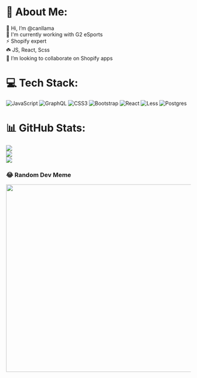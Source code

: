 # 💫 About Me:
👋 Hi, I’m @canllama<br>
🔭 I'm currently working with G2 eSports<br>
⚡ Shopify expert<br>☘️ JS, React, Scss<br>
💞️ I’m looking to collaborate on Shopify apps


# 💻 Tech Stack:
![JavaScript](https://img.shields.io/badge/javascript-%23323330.svg?style=for-the-badge&logo=javascript&logoColor=%23F7DF1E) ![GraphQL](https://img.shields.io/badge/-GraphQL-E10098?style=for-the-badge&logo=graphql&logoColor=white) ![CSS3](https://img.shields.io/badge/css3-%231572B6.svg?style=for-the-badge&logo=css3&logoColor=white) ![Bootstrap](https://img.shields.io/badge/bootstrap-%23563D7C.svg?style=for-the-badge&logo=bootstrap&logoColor=white) ![React](https://img.shields.io/badge/react-%2320232a.svg?style=for-the-badge&logo=react&logoColor=%2361DAFB) ![Less](https://img.shields.io/badge/less-2B4C80?style=for-the-badge&logo=less&logoColor=white) ![Postgres](https://img.shields.io/badge/postgres-%23316192.svg?style=for-the-badge&logo=postgresql&logoColor=white)
# 📊 GitHub Stats:
![](https://github-readme-stats.vercel.app/api?username=Canllama&theme=dracula&hide_border=false&include_all_commits=true&count_private=true)<br/>
![](https://github-readme-streak-stats.herokuapp.com/?user=Canllama&theme=dracula&hide_border=false)<br/>
![](https://github-readme-stats.vercel.app/api/top-langs/?username=Canllama&theme=dracula&hide_border=false&include_all_commits=true&count_private=trye&hide=php&layout=compact)

### 😂 Random Dev Meme
<img src="https://random-memer.herokuapp.com/" width="512px"/>

